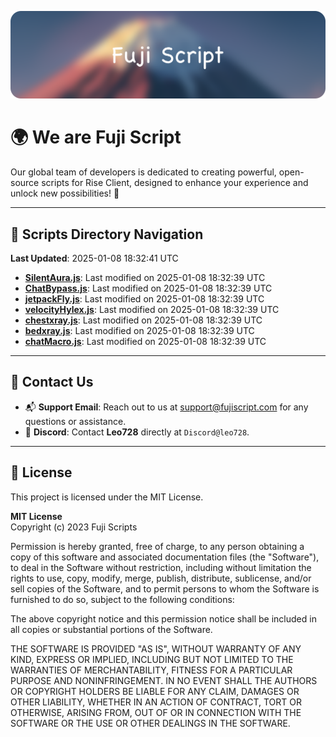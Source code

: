 ![Banner](.github/b.webp)

# 🌍 **We are Fuji Script**

Our global team of developers is dedicated to creating powerful, open-source scripts for Rise Client, designed to enhance your experience and unlock new possibilities! 🌟

---
<!-- SCRIPTS_NAVIGATION_START -->
## 📂 **Scripts Directory Navigation**

**Last Updated**: 2025-01-08 18:32:41 UTC

- **[SilentAura.js](scripts/SilentAura.js)**: Last modified on 2025-01-08 18:32:39 UTC
- **[ChatBypass.js](scripts/ChatBypass.js)**: Last modified on 2025-01-08 18:32:39 UTC
- **[jetpackFly.js](scripts/jetpackFly.js)**: Last modified on 2025-01-08 18:32:39 UTC
- **[velocityHylex.js](scripts/velocityHylex.js)**: Last modified on 2025-01-08 18:32:39 UTC
- **[chestxray.js](scripts/chestxray.js)**: Last modified on 2025-01-08 18:32:39 UTC
- **[bedxray.js](scripts/bedxray.js)**: Last modified on 2025-01-08 18:32:39 UTC
- **[chatMacro.js](scripts/chatMacro.js)**: Last modified on 2025-01-08 18:32:39 UTC

<!-- SCRIPTS_NAVIGATION_END -->

---

## 💬 **Contact Us**  
- 📬 **Support Email**: Reach out to us at [support@fujiscript.com](mailto:support@fujiscript.com) for any questions or assistance.  
- 💬 **Discord**: Contact **Leo728** directly at `Discord@leo728`.

---

## 📜 **License**

This project is licensed under the MIT License.  

**MIT License**  
Copyright (c) 2023 Fuji Scripts  

Permission is hereby granted, free of charge, to any person obtaining a copy of this software and associated documentation files (the "Software"), to deal in the Software without restriction, including without limitation the rights to use, copy, modify, merge, publish, distribute, sublicense, and/or sell copies of the Software, and to permit persons to whom the Software is furnished to do so, subject to the following conditions:  

The above copyright notice and this permission notice shall be included in all copies or substantial portions of the Software.  

THE SOFTWARE IS PROVIDED "AS IS", WITHOUT WARRANTY OF ANY KIND, EXPRESS OR IMPLIED, INCLUDING BUT NOT LIMITED TO THE WARRANTIES OF MERCHANTABILITY, FITNESS FOR A PARTICULAR PURPOSE AND NONINFRINGEMENT. IN NO EVENT SHALL THE AUTHORS OR COPYRIGHT HOLDERS BE LIABLE FOR ANY CLAIM, DAMAGES OR OTHER LIABILITY, WHETHER IN AN ACTION OF CONTRACT, TORT OR OTHERWISE, ARISING FROM, OUT OF OR IN CONNECTION WITH THE SOFTWARE OR THE USE OR OTHER DEALINGS IN THE SOFTWARE.  
